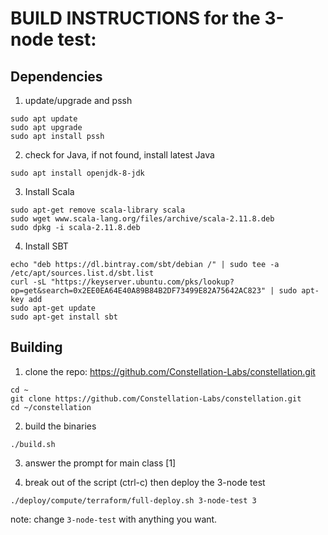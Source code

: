 # BUILD INSTRUCTIONS for the 3-node test:

## Dependencies
1. update/upgrade and pssh
```
sudo apt update
sudo apt upgrade
sudo apt install pssh
```

2. check for Java, if not found, install latest Java
```
sudo apt install openjdk-8-jdk
```

3. Install Scala
```
sudo apt-get remove scala-library scala
sudo wget www.scala-lang.org/files/archive/scala-2.11.8.deb
sudo dpkg -i scala-2.11.8.deb
```

4. Install SBT
```
echo "deb https://dl.bintray.com/sbt/debian /" | sudo tee -a /etc/apt/sources.list.d/sbt.list
curl -sL "https://keyserver.ubuntu.com/pks/lookup?op=get&search=0x2EE0EA64E40A89B84B2DF73499E82A75642AC823" | sudo apt-key add
sudo apt-get update
sudo apt-get install sbt
```

## Building
1. clone the repo: https://github.com/Constellation-Labs/constellation.git
```
cd ~
git clone https://github.com/Constellation-Labs/constellation.git
cd ~/constellation
```

2. build the binaries
```
./build.sh
```

3. answer the prompt for main class [1]

4. break out of the script (ctrl-c) then deploy the 3-node test
```
./deploy/compute/terraform/full-deploy.sh 3-node-test 3
```
note: change `3-node-test` with anything you want.

